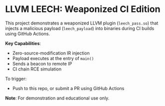 # LLVM LEECH: Weaponized CI Edition

This project demonstrates a weaponized LLVM plugin (`leech_pass.so`) that injects a malicious payload (`leech_payload`) into binaries during CI builds using GitHub Actions.

**Key Capabilities**:
- Zero-source-modification IR injection
- Payload executes at the entry of `main()`
- Sends a beacon to remote IP
- CI chain RCE simulation

To trigger:
- Push to this repo, or submit a PR using GitHub Actions

**Note**: For demonstration and educational use only.
